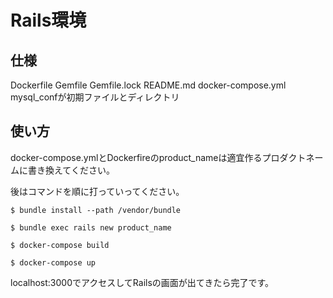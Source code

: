 # Rails環境

## 仕様
Dockerfile Gemfile Gemfile.lock README.md docker-compose.yml mysql_confが初期ファイルとディレクトリ

## 使い方

docker-compose.ymlとDockerfireのproduct_nameは適宜作るプロダクトネームに書き換えてください。

後はコマンドを順に打っていってください。

`
$ bundle install --path /vendor/bundle
`

`
$ bundle exec rails new product_name
`

`
$ docker-compose build
`

`
$ docker-compose up
`

localhost:3000でアクセスしてRailsの画面が出てきたら完了です。
